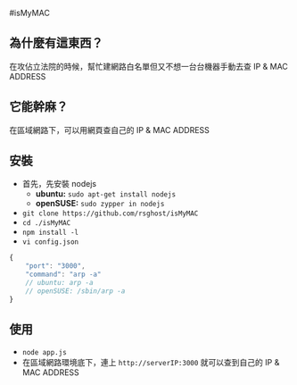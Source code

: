 #isMyMAC

## 為什麼有這東西？
在攻佔立法院的時候，幫忙建網路白名單但又不想一台台機器手動去查 IP & MAC ADDRESS

## 它能幹麻？
在區域網路下，可以用網頁查自己的 IP & MAC ADDRESS

## 安裝
* 首先，先安裝 nodejs
    - **ubuntu:** `sudo apt-get install nodejs`
    - **openSUSE:** `sudo zypper in nodejs`
* `git clone https://github.com/rsghost/isMyMAC`
* `cd ./isMyMAC`
* `npm install -l`
* `vi config.json`
```javascript
{
    "port": "3000",
    "command": "arp -a"
    // ubuntu: arp -a
    // openSUSE: /sbin/arp -a
}
```

## 使用
* `node app.js`
* 在區域網路環境底下，連上 `http://serverIP:3000` 就可以查到自己的 IP & MAC ADDRESS
